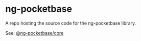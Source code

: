 # ng-pocketbase

A repo hosting the source code for the ng-pocketbase library.

See: [@ng-pocketbase/core](projects/ng-pocketbase-core/README.md)
